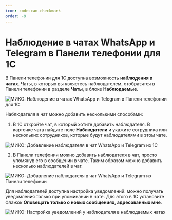 ```yaml
---
icon: codescan-checkmark
order: -9
---
```

# Наблюдение в чатах WhatsApp и Telegram в Панели телефонии для 1С

В Панели телефонии для 1С доступна возможность **наблюдения в чатах**. Чаты, в которых вы являетесь наблюдателем, отобразятся в Панели телефонии в разделе **Чаты**, в блоке **Наблюдаемые**.

<img class="miko-shadow img-zoomable"  
src="/assets/user-guides/surveillance_in_chats/surveillance_in_chats_1.png"
data-original="/assets/user-guides/surveillance_in_chats/surveillance_in_chats_1.png"
srcset="/assets/user-guides/surveillance_in_chats/surveillance_in_chats_1.png 1x, /assets/user-guides/surveillance_in_chats/surveillance_in_chats_1.png 2x"
alt="МИКО: Наблюдение в чатах WhatsApp и Telegram в Панели телефонии для 1С"
/>

Наблюдателя в чат можно добавить несколькими способами:
1. В 1С откройте чат, в который хотите добавить наблюдателя. В карточке чата найдите поле **Наблюдатели** и укажите сотрудника или нескольких сотрудников, которые будут наблюдателями в этом чате.

<img class="miko-shadow img-zoomable"  
src="/assets/user-guides/surveillance_in_chats/surveillance_in_chats_2.png"
data-original="/assets/user-guides/surveillance_in_chats/surveillance_in_chats_2.png"
srcset="/assets/user-guides/surveillance_in_chats/surveillance_in_chats_2.png 1x, /assets/user-guides/surveillance_in_chats/surveillance_in_chats_2.png 2x"
alt="МИКО: Добавление наблюдателя в чат WhatsApp и Telegram из 1С"
/>

2. В Панели телефонии можно добавить наблюдателя в чат, просто упомянув его в сообщении в чате. Таким образом можно добавить несколько наблюдателей в чат.

<img class="miko-shadow img-zoomable"  
src="/assets/user-guides/surveillance_in_chats/surveillance_in_chats_3.png"
data-original="/assets/user-guides/surveillance_in_chats/surveillance_in_chats_3.png"
srcset="/assets/user-guides/surveillance_in_chats/surveillance_in_chats_3.png 1x, /assets/user-guides/surveillance_in_chats/surveillance_in_chats_3.png 2x"
alt="МИКО: Добавление наблюдателя в чат WhatsApp и Telegram из Панели телефонии"
/>

Для наблюдателей доступна настройка уведомлений: можно получать уведомления только при упоминании в чате. Для этого в 1С установите флажок **Оповещать только о новых сообщениях, адресованных мне**.

<img class="miko-shadow img-zoomable"  
src="/assets/user-guides/surveillance_in_chats/surveillance_in_chats_4.png"
data-original="/assets/user-guides/surveillance_in_chats/surveillance_in_chats_4.png"
srcset="/assets/user-guides/surveillance_in_chats/surveillance_in_chats_4.png 1x, /assets/user-guides/surveillance_in_chats/surveillance_in_chats_4.png 2x"
alt="МИКО: Настройка уведомлений у наблюдателя в наблюдаемых чатах"
/>